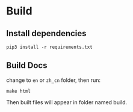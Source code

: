# Build

## Install dependencies

```
pip3 install -r requirements.txt
```

## Build Docs

change to `en` or `zh_cn` folder, then run:

```
make html
```

Then built files will appear in folder named build.